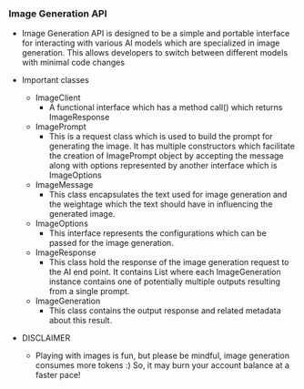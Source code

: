 ### Image Generation API
* Image Generation API is designed to be a simple and portable interface for interacting with various AI models which are
  specialized in image generation. This allows developers to switch between different models with minimal code changes
* Important classes
  * ImageClient
    * A functional interface which has a method call() which returns ImageResponse
  * ImagePrompt
    * This is a request class which is used to build the prompt for generating the image. It has multiple constructors
      which facilitate the creation of ImagePrompt object by accepting the message along with options represented by 
      another interface which is ImageOptions
  * ImageMessage
    * This class encapsulates the text used for image generation and the weightage which the text should have in 
      influencing the generated image. 
  * ImageOptions
    * This interface represents the configurations which can be passed for the image generation. 
  * ImageResponse
    * This class hold the response of the image generation request to the AI end point. It contains List<ImageGeneration>
      where each ImageGeneration instance contains one of potentially multiple outputs resulting from a single prompt.
  * ImageGeneration
    * This class contains the output response and related metadata about this result.

* DISCLAIMER
  * Playing with images is fun, but please be mindful, image generation consumes more tokens :) So, it may burn your 
    account balance at a faster pace!